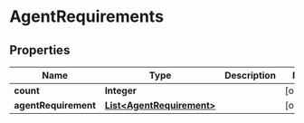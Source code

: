 
# AgentRequirements

## Properties
Name | Type | Description | Notes
------------ | ------------- | ------------- | -------------
**count** | **Integer** |  |  [optional]
**agentRequirement** | [**List&lt;AgentRequirement&gt;**](AgentRequirement.md) |  |  [optional]



